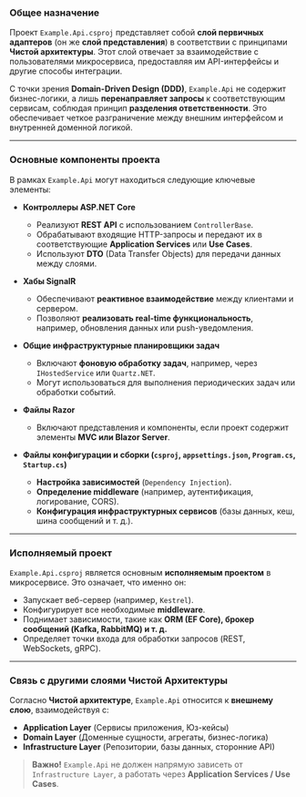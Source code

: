 ### **Общее назначение**

Проект `Example.Api.csproj` представляет собой **слой первичных адаптеров** (он же **слой представления**) в соответствии с принципами **Чистой архитектуры**. Этот слой отвечает за взаимодействие с пользователями микросервиса, предоставляя им API-интерфейсы и другие способы интеграции.

С точки зрения **Domain-Driven Design (DDD)**, `Example.Api` не содержит бизнес-логики, а лишь **перенаправляет запросы** к соответствующим сервисам, соблюдая принцип **разделения ответственности**. Это обеспечивает четкое разграничение между внешним интерфейсом и внутренней доменной логикой.

---

### **Основные компоненты проекта**

В рамках `Example.Api` могут находиться следующие ключевые элементы:

- **Контроллеры ASP.NET Core**
    
    - Реализуют **REST API** с использованием `ControllerBase`.
    - Обрабатывают входящие HTTP-запросы и передают их в соответствующие **Application Services** или **Use Cases**.
    - Используют **DTO** (Data Transfer Objects) для передачи данных между слоями.
- **Хабы SignalR**
    
    - Обеспечивают **реактивное взаимодействие** между клиентами и сервером.
    - Позволяют **реализовать real-time функциональность**, например, обновления данных или push-уведомления.
- **Общие инфраструктурные планировщики задач**
    
    - Включают **фоновую обработку задач**, например, через `IHostedService` или `Quartz.NET`.
    - Могут использоваться для выполнения периодических задач или обработки событий.
- **Файлы Razor**
    
    - Включают представления и компоненты, если проект содержит элементы **MVC или Blazor Server**.
- **Файлы конфигурации и сборки (`csproj`, `appsettings.json`, `Program.cs`, `Startup.cs`)**
    
    - **Настройка зависимостей** (`Dependency Injection`).
    - **Определение middleware** (например, аутентификация, логирование, CORS).
    - **Конфигурация инфраструктурных сервисов** (базы данных, кеш, шина сообщений и т. д.).

---

### **Исполняемый проект**

`Example.Api.csproj` является основным **исполняемым проектом** в микросервисе. Это означает, что именно он:

- Запускает веб-сервер (например, `Kestrel`).
- Конфигурирует все необходимые **middleware**.
- Поднимает зависимости, такие как **ORM (EF Core), брокер сообщений (Kafka, RabbitMQ) и т. д.**
- Определяет точки входа для обработки запросов (REST, WebSockets, gRPC).

---

### **Связь с другими слоями Чистой Архитектуры**

Согласно **Чистой архитектуре**, `Example.Api` относится к **внешнему слою**, взаимодействуя с:

- **Application Layer** (Сервисы приложения, Юз-кейсы)
- **Domain Layer** (Доменные сущности, агрегаты, бизнес-логика)
- **Infrastructure Layer** (Репозитории, базы данных, сторонние API)

> **Важно!** `Example.Api` не должен напрямую зависеть от `Infrastructure Layer`, а работать через **Application Services / Use Cases**.